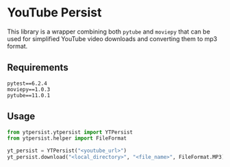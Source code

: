 # YouTube Persist
This library is a wrapper combining both ``pytube`` and ``moviepy`` that can be used for simplified YouTube video downloads and converting them to mp3 format.

## Requirements
```
pytest==6.2.4
moviepy==1.0.3
pytube==11.0.1
```

## Usage
```python
from ytpersist.ytpersist import YTPersist
from ytpersist.helper import FileFormat

yt_persist = YTPersist("<youtube_url>")
yt_persist.download("<local_directory>", "<file_name>", FileFormat.MP3)
```